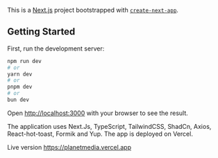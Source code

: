 This is a [Next.js](https://nextjs.org) project bootstrapped with [`create-next-app`](https://nextjs.org/docs/app/api-reference/cli/create-next-app).

## Getting Started

First, run the development server:

```bash
npm run dev
# or
yarn dev
# or
pnpm dev
# or
bun dev
```

Open [http://localhost:3000](http://localhost:3000) with your browser to see the result.

The application uses Next.Js, TypeScript, TailwindCSS, ShadCn, Axios, React-hot-toast, Formik and Yup. The app is deployed on Vercel.

Live version https://planetmedia.vercel.app
